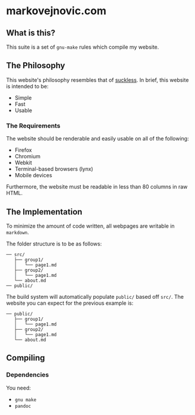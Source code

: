 # markovejnovic.com

## What is this?

This suite is a set of `gnu-make` rules which compile my website.

## The Philosophy

This website's philosophy resembles that of
[suckless](https://suckless.org/philosophy/). In brief, this website is intended
to be:

* Simple
* Fast
* Usable

### The Requirements

The website should be renderable and easily usable on all of the following:

* Firefox
* Chromium
* Webkit
* Terminal-based browsers (lynx)
* Mobile devices

Furthermore, the website must be readable in less than 80 columns in raw HTML.

## The Implementation

To minimize the amount of code written, all webpages are writable in `markdown`.

The folder structure is to be as follows:
```
── src/
   ├── group1/
   │   └── page1.md
   ├── group2/
   │   └── page1.md
   └── about.md
── public/
```

The build system will automatically populate `public/` based off `src/`. The
website you can expect for the previous example is:
```
── public/
   ├── group1/
   │   └── page1.md
   ├── group2/
   │   └── page1.md
   └── about.md
```

## Compiling

### Dependencies

You need:
* `gnu make`
* `pandoc`


